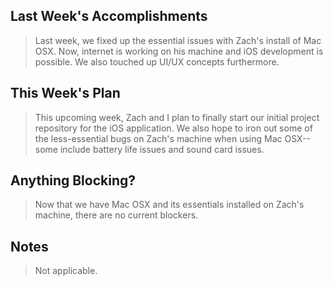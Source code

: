 ## Last Week's Accomplishments

> Last week, we fixed up the essential issues with Zach's install of Mac OSX. Now, internet is working on his
> machine and iOS development is possible. We also touched up UI/UX concepts furthermore.

## This Week's Plan

> This upcoming week, Zach and I plan to finally start our initial project repository for the iOS application.
> We also hope to iron out some of the less-essential bugs on Zach's machine when using Mac OSX--some include 
> battery life issues and sound card issues.

## Anything Blocking?

> Now that we have Mac OSX and its essentials installed on Zach's machine, there are no current blockers.

## Notes

> Not applicable.

